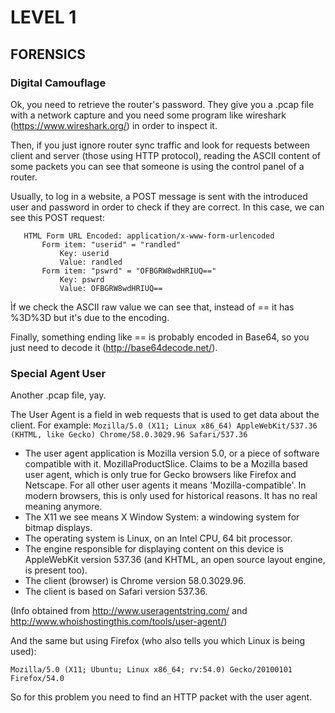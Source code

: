 # LEVEL 1

## FORENSICS 

### Digital Camouflage

Ok, you need to retrieve the router's password. They give you a .pcap file with a network capture and you need some program
 like wireshark (https://www.wireshark.org/) in order to inspect it.

Then, if you just ignore router sync traffic and look for requests between client and server (those using HTTP protocol), 
 reading the ASCII content of some packets you can see that someone is using the control panel of a router.

Usually, to log in a website, a POST message is sent with the introduced user and password in order to check if they are 
 correct. In this case, we can see this POST request:
 ```
    HTML Form URL Encoded: application/x-www-form-urlencoded
        Form item: "userid" = "randled"
            Key: userid
            Value: randled
        Form item: "pswrd" = "OFBGRW8wdHRIUQ=="
            Key: pswrd
            Value: OFBGRW8wdHRIUQ==
 ```
 Ìf we check the ASCII raw value we can see that, instead of == it has %3D%3D but it's due to the encoding.

Finally, something ending like == is probably encoded in Base64, so you just need to decode it (http://base64decode.net/).

### Special Agent User

Another .pcap file, yay. 

The User Agent is a field in web requests that is used to get data about the client. For example:
 ``` Mozilla/5.0 (X11; Linux x86_64) AppleWebKit/537.36 (KHTML, like Gecko) Chrome/58.0.3029.96 Safari/537.36 ``` 

- The user agent application is Mozilla version 5.0, or a piece of software compatible with it. MozillaProductSlice. Claims to be a Mozilla based user agent, which is only true for Gecko browsers like Firefox and Netscape. For all other user agents it means 'Mozilla-compatible'. In modern browsers, this is only used for historical reasons. It has no real meaning anymore.
- The X11 we see means X Window System: a windowing system for bitmap displays.
- The operating system is Linux, on an Intel CPU, 64 bit processor.
- The engine responsible for displaying content on this device is AppleWebKit version 537.36 (and KHTML, an open source layout engine, is present too).
- The client (browser) is Chrome version 58.0.3029.96.
- The client is based on Safari version 537.36.

(Info obtained from http://www.useragentstring.com/ and http://www.whoishostingthis.com/tools/user-agent/)

And the same but using Firefox (who also tells you which Linux is being used):

``` Mozilla/5.0 (X11; Ubuntu; Linux x86_64; rv:54.0) Gecko/20100101 Firefox/54.0 ```

So for this problem you need to find an HTTP packet with the user agent.
